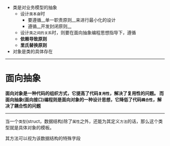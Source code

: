 * 类是对业务模型的抽象
	* 设计`类本身`时
	  * 要遵循__单一职责原则__来进行最小化的设计
	  * 遵循__开发封闭原则__
	* 设计`类之间的关系`时，则要在面向抽象编程思想指导下，遵循
	 * __依赖导致原则__
	 * __里氏替换原则__
* 对象是类的具体存在


---

# 面向抽象
__面向对象是一种代码的组织方式，它提高了代码`复用性`，解决了复用性的问题。
而面向抽象(面向接口)编程则是面向对象的一种设计思想，它降低了代码`耦合性`，解决了耦合性的问题__



---


当一个`类型`(struct，数据结构)除了`属性`之外，还能为其定义`方法`的话，那么这个类型就是具体对象的模板。

其方法可以视为该数据结构的特殊字段